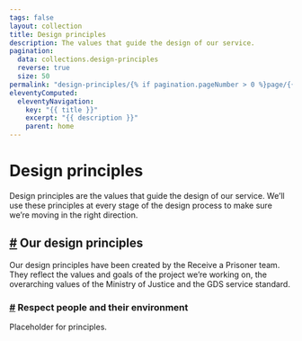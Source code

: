 ```yaml
---
tags: false
layout: collection
title: Design principles
description: The values that guide the design of our service.
pagination:
  data: collections.design-principles
  reverse: true
  size: 50
permalink: "design-principles/{% if pagination.pageNumber > 0 %}page/{{ pagination.pageNumber + 1 }}{% endif %}/"
eleventyComputed:
  eleventyNavigation:
    key: "{{ title }}"
    excerpt: "{{ description }}"
    parent: home
---
```


<h1>Design principles</h1>

<p>Design principles are the values that guide the design of our service. We’ll use these principles at every stage of the design process to make sure we’re moving in the right direction.</p>

<h2 id="our-design-principles"><a class="header-anchor" href="#our-design-principles">#</a> Our design principles</h2>

<p>Our design principles have been created by the Receive a Prisoner team. They reflect the values and goals of the project we’re working on, the overarching values of the Ministry of Justice and the GDS service standard.</p>

<h3 id="respect-people-and-their-environment"><a class="header-anchor" href="#respect-people-and-their-environment">#</a> Respect people and their environment</h3>

<p>Placeholder for principles.</p>
